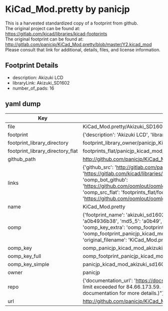 # KiCad_Mod.pretty by panicjp  
This is a harvested standardized copy of a footprint from github.  
The original project can be found at:  
https://gitlab.com/kicad/libraries/kicad-footprints  
The original footprint can be found at:
http://gitlab.com/panicjp/KiCad_Mod.pretty/blob/master/Y2.kicad_mod
Please consult that link for additional, details, files, and license information.  
## Footprint Details
* description: Akizuki LCD  
* libraryLink: Akizuki_SD1602  
* number_of_pads: 16  
## yaml dump  
| Key | Value |  
| --- | --- |  
| file | KiCad_Mod.pretty/Akizuki_SD1602.kicad_mod |  
| footprint | {'description': 'Akizuki LCD', 'libraryLink': 'Akizuki_SD1602', 'number_of_pads': 16} |  
| footprint_library_directory | footprint_library_owner/panicjp_KiCad_Mod.pretty |  
| footprint_library_directory_flat | footprints_flat/panicjp_kicad_mod_akizuki_sd1602/working |  
| github_path | http://github.com/panicjp/KiCad_Mod.pretty/blob/master/Akizuki_SD1602.kicad_mod |  
| links | {'github_src': 'http://gitlab.com/panicjp/KiCad_Mod.pretty/blob/master/Y2.kicad_mod', 'github_src_repo': 'https://gitlab.com/kicad/libraries/kicad-footprints', 'oomp_bot': 'footprints/panicjp_kicad_mod_akizuki_sd1602/working', 'oomp_bot_github': 'https://github.com/oomlout/oomlout_oomp_footprint_bot/tree/main/footprints/panicjp_kicad_mod_akizuki_sd1602/working', 'oomp_src_flat': 'footprints_flat/footprints_flat/panicjp_kicad_mod_akizuki_sd1602/working', 'oomp_src_flat_github': 'https://github.com/oomlout/oomlout_oomp_footprint_src/tree/main/footprints_flat/panicjp_kicad_mod_akizuki_sd1602/working'} |  
| name | KiCad_Mod.pretty |  
| oomp | {'footprint_name': 'akizuki_sd1602', 'library_name': 'kicad_mod', 'md5': 'a0b4936b386947c038f2c966e806e03f', 'md5_10': 'a0b4936b38', 'md5_5': 'a0b49', 'md5_6': 'a0b493', 'oomp_key': 'oomp_panicjp_kicad_mod_akizuki_sd1602', 'oomp_key_extra': 'oomp_footprint_panicjp_kicad_mod_akizuki_sd1602', 'oomp_key_full': 'oomp_footprint_panicjp_kicad_mod_akizuki_sd1602_a0b493', 'oomp_key_simple': 'panicjp_kicad_mod_akizuki_sd1602', 'original_filename': 'KiCad_Mod.pretty/Akizuki_SD1602.kicad_mod', 'owner_name': 'panicjp'} |  
| oomp_key | oomp_panicjp_kicad_mod_akizuki_sd1602 |  
| oomp_key_full | oomp_footprint_panicjp_kicad_mod_akizuki_sd1602 |  
| oomp_key_simple | panicjp_kicad_mod_akizuki_sd1602 |  
| owner | panicjp |  
| repo | {'documentation_url': 'https://docs.github.com/rest/overview/resources-in-the-rest-api#rate-limiting', 'message': "API rate limit exceeded for 84.66.173.59. (But here's the good news: Authenticated requests get a higher rate limit. Check out the documentation for more details.)"} |  
| url | http://github.com/panicjp/KiCad_Mod.pretty |  


